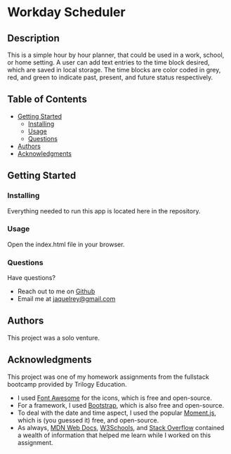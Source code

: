 # Workday Scheduler 

  ## Description

  This is a simple hour by hour planner, that could be used in a work, school, or home setting. A user can add text entries to the time block desired, which are saved in local storage. The time blocks are color coded in grey, red, and green to indicate past, present, and future status respectively.
    
  ## Table of Contents
  - [Getting Started](#Getting-Started)
    * [Installing](#Installing)
    * [Usage](#Usage)
    * [Questions](#Questions)
  - [Authors](#Authors)
  - [Acknowledgments](#Acknowledgments)
  
  
  
  ## Getting Started
  
  ### Installing
  
  Everything needed to run this app is located here in the repository.
  
  ### Usage
  
  Open the index.html file in your browser.
  
  ### Questions
  
  Have questions? 
  
  * Reach out to me on [Github](https://github.com/JaquelRey)
  * Email me at [jaquelrey@gmail.com](mailto:jaquelrey@gmail.com)
  
  ## Authors
  
  This project was a solo venture.
  
  ## Acknowledgments
  This project was one of my homework assignments from the fullstack bootcamp provided by Trilogy Education.
  * I used [Font Awesome](https://fontawesome.com/) for the icons, which is free and open-source.
  * For a framework, I used [Bootstrap](https://getbootstrap.com/), which is also free and open-source. 
  * To deal with the date and time aspect, I used the popular [Moment.js](https://momentjs.com/), which is (you guessed it) free, and open-source.
  * As always, [MDN Web Docs](https://developer.mozilla.org/en-US/), [W3Schools](https://www.w3schools.com/), and [Stack Overflow](https://stackoverflow.com/) contained a wealth of information that helped me learn while I worked on this assignment.
  
  
